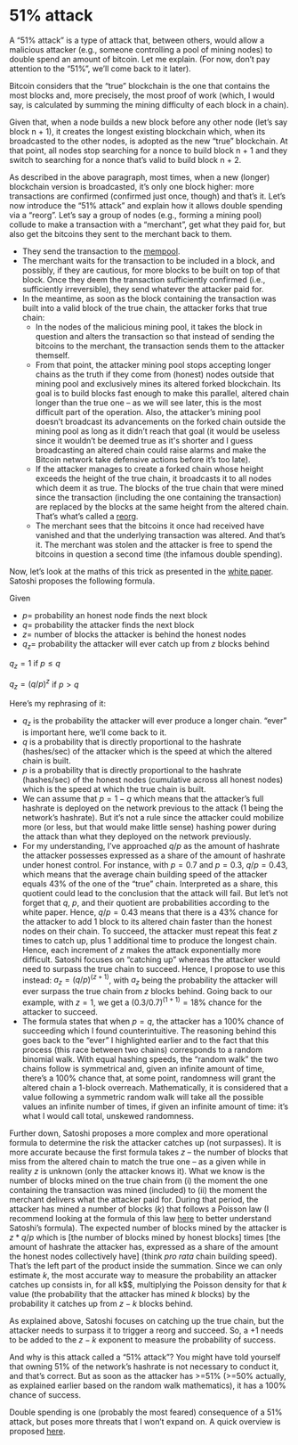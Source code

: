 # 51% attack

A “51% attack” is a type of attack that, between others, would allow a malicious attacker (e.g., someone controlling a pool of mining nodes) to double spend an amount of bitcoin. Let me explain. (For now, don’t pay attention to the “51%”, we’ll come back to it later).

Bitcoin considers that the “true” blockchain is the one that contains the most blocks and, more precisely, the most proof of work (which, I would say, is calculated by summing the mining difficulty of each block in a chain).

Given that, when a node builds a new block before any other node (let’s say block n + 1), it creates the longest existing blockchain which, when its broadcasted to the other nodes, is adopted as the new “true” blockchain. At that point, all nodes stop searching for a nonce to build block n + 1 and they switch to searching for a nonce that’s valid to build block n + 2.

As described in the above paragraph, most times, when a new (longer) blockchain version is broadcasted, it’s only one block higher: more transactions are confirmed (confirmed just once, though) and that’s it.
Let’s now introduce the “51% attack” and explain how it allows double spending via a “reorg”. Let’s say a group of nodes (e.g., forming a mining pool) collude to make a transaction with a “merchant”, get what they paid for, but also get the bitcoins they sent to the merchant back to them.
- They send the transaction to the [mempool](https://learnmeabitcoin.com/technical/mining/memory-pool/).
- The merchant waits for the transaction to be included in a block, and possibly, if they are cautious, for more blocks to be built on top of that block. Once they deem the transaction sufficiently confirmed (i.e., sufficiently irreversible), they send whatever the attacker paid for.
- In the meantime, as soon as the block containing the transaction was built into a valid block of the true chain, the attacker forks that true chain: 
  - In the nodes of the malicious mining pool, it takes the block in question and alters the transaction so that instead of sending the bitcoins to the merchant, the transaction sends them to the attacker themself.
  - From that point, the attacker mining pool stops accepting longer chains as the truth if they come from (honest) nodes outside that mining pool and exclusively mines its altered forked blockchain. Its goal is to build blocks fast enough to make this parallel, altered chain longer than the true one – as we will see later, this is the most difficult part of the operation. Also, the attacker’s mining pool doesn’t broadcast its advancements on the forked chain outside the mining pool as long as it didn’t reach that goal (it would be useless since it wouldn’t be deemed true as it's shorter and I guess broadcasting an altered chain could raise alarms and make the Bitcoin network take defensive actions before it’s too late).
  - If the attacker manages to create a forked chain whose height exceeds the height of the true chain, it broadcasts it to all nodes which deem it as true. The blocks of the true chain that were mined since the transaction (including the one containing the transaction) are replaced by the blocks at the same height from the altered chain. That’s what’s called a [reorg](https://learnmeabitcoin.com/technical/blockchain/chain-reorganisation/).
  - The merchant sees that the bitcoins it once had received have vanished and that the underlying transaction was altered. And that’s it. The merchant was stolen and the attacker is free to spend the bitcoins in question a second time (the infamous double spending).

Now, let’s look at the maths of this trick as presented in the [white paper](https://bitcoin.org/bitcoin.pdf). Satoshi proposes the following formula.

Given 
- $p =$ probability an honest node finds the next block
- $q =$ probability the attacker finds the next block
- $z =$ number of blocks the attacker is behind the honest nodes
- $q_z =$ probability the attacker will ever catch up from $z$ blocks behind

$q_z = 1$ if $p ≤ q$

$q_z = (q / p)^z$ if $p > q$

Here’s my rephrasing of it: 
- $q_z$ is the probability the attacker will ever produce a longer chain. “ever” is important here, we’ll come back to it. 
- $q$ is a probability that is directly proportional to the hashrate (hashes/sec) of the attacker which is the speed at which the altered chain is built.
- $p$ is a probability that is directly proportional to the hashrate (hashes/sec) of the honest nodes (cumulative across all honest nodes) which is the speed at which the true chain is built.
- We can assume that $p = 1 - q$ which means that the attacker’s full hashrate is deployed on the network previous to the attack (1 being the network’s hashrate). But it’s not a rule since the attacker could mobilize more (or less, but that would make little sense) hashing power during the attack than what they deployed on the network previously.
- For my understanding, I’ve approached $q/p$ as the amount of hashrate the attacker possesses expressed as a share of the amount of hashrate under honest control. For instance, with $p = 0.7$ and $p = 0.3$, $q/p = 0.43$, which means that the average chain building speed of the attacker equals 43% of the one of the “true” chain. Interpreted as a share, this quotient could lead to the conclusion that the attack will fail. But let’s not forget that $q$, $p$, and their quotient are probabilities according to the white paper. Hence, $q/p = 0.43$ means that there is a 43% chance for the attacker to add 1 block to its altered chain faster than the honest nodes on their chain. To succeed, the attacker must repeat this feat $z$ times to catch up, plus 1 additional time to produce the longest chain. Hence, each increment of $z$ makes the attack exponentially more difficult. Satoshi focuses on “catching up” whereas the attacker would need to surpass the true chain to succeed. Hence, I propose to use this instead: $a_z = (q/p)^{(z+1)}$, with $a_z$ being the probability the attacker will ever surpass the true chain from $z$ blocks behind. Going back to our example, with $z = 1$, we get a $(0.3/0.7)^{(1+1)} = 18\%$ chance for the attacker to succeed.
- The formula states that when $p = q$, the attacker has a 100% chance of succeeding which I found counterintuitive. The reasoning behind this goes back to the “ever” I highlighted earlier and to the fact that this process (this race between two chains) corresponds to a random binomial walk. With equal hashing speeds, the “random walk” the two chains follow is symmetrical and, given an infinite amount of time, there’s a 100% chance that, at some point, randomness will grant the altered chain a 1-block overreach. Mathematically, it is considered that a value following a symmetric random walk will take all the possible values an infinite number of times, if given an infinite amount of time: it’s what I would call total, unskewed randomness.

Further down, Satoshi proposes a more complex and more operational formula to determine the risk the attacker catches up (not surpasses). It is more accurate because the first formula takes $z$ – the number of blocks that miss from the altered chain to match the true one – as a given while in reality $z$ is unknown (only the attacker knows it). What we know is the number of blocks mined on the true chain from (i) the moment the one containing the transaction was mined (included) to (ii) the moment the merchant delivers what the attacker paid for. During that period, the attacker has mined a number of blocks ($k$) that follows a Poisson law (I recommend looking at the formula of this law [here](https://en.wikipedia.org/wiki/Poisson_distribution) to better understand Satoshi’s formula). The expected number of blocks mined by the attacker is $z * q / p$ which is [the number of blocks mined by honest blocks] times [the amount of hashrate the attacker has, expressed as a share of the amount the honest nodes collectively have] (think *pro rata* chain building speed). That’s the left part of the product inside the summation. Since we can only estimate $k$, the most accurate way to measure the probability an attacker catches up consists in, for all k$$, multiplying the Poisson density for that $k$ value (the probability that the attacker has mined $k$ blocks) by the probability it catches up from $z - k$ blocks behind.

As explained above, Satoshi focuses on catching up the true chain, but the attacker needs to surpass it to trigger a reorg and succeed. So, a $+ 1$ needs to be added to the $z - k$ exponent to measure the probability of success.

And why is this attack called a “51% attack”? You might have told yourself that owning 51% of the network’s hashrate is not necessary to conduct it, and that’s correct. But as soon as the attacker has >=51% (>=50% actually, as explained earlier based on the random walk mathematics), it has a 100% chance of success. 

Double spending is one (probably the most feared) consequence of a 51% attack, but poses more threats that I won’t expand on. A quick overview is proposed [here](https://www.investopedia.com/terms/1/51-attack.asp).
